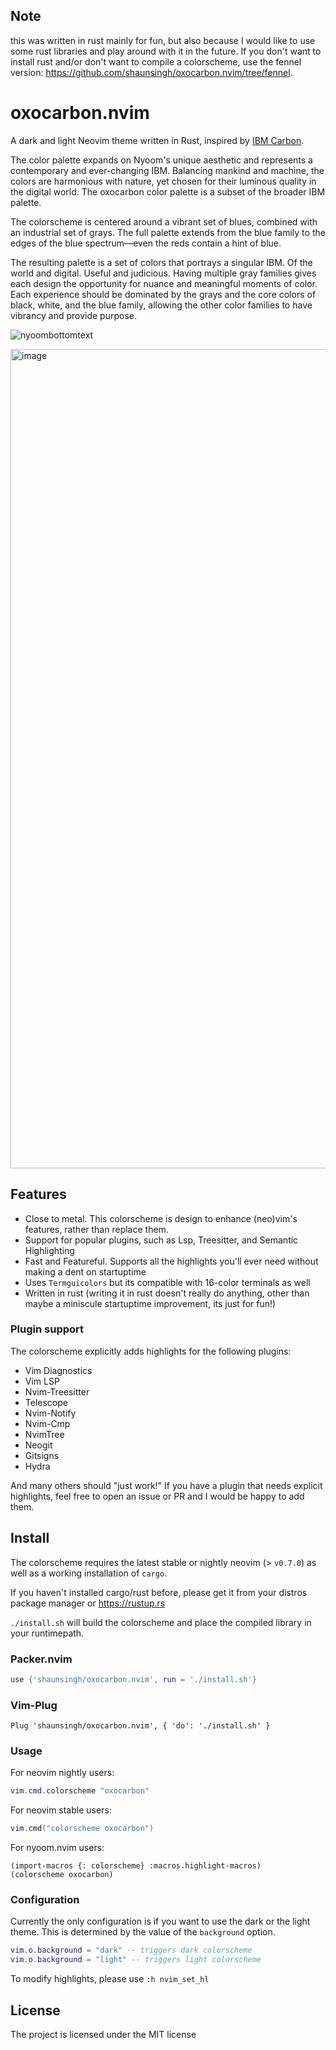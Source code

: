 ## Note 

this was written in rust mainly for fun, but also because I would like to use some rust libraries and play around with it in the future. 
If you don't want to install rust and/or don't want to compile a colorscheme, use the fennel version: https://github.com/shaunsingh/oxocarbon.nvim/tree/fennel. 

# oxocarbon.nvim

A dark and light Neovim theme written in Rust, inspired by [IBM Carbon](https://carbondesignsystem.com/guidelines/color/overview/#themes).

The color palette expands on Nyoom's unique aesthetic and represents a contemporary and ever-changing IBM. Balancing mankind and machine, the colors are harmonious with nature, yet chosen for their luminous quality in the digital world. The oxocarbon color palette is a subset of the broader IBM palette. 

The colorscheme is centered around a vibrant set of blues, combined with an industrial set of grays. The full palette extends from the blue family to the edges of the blue spectrum—even the reds contain a hint of blue. 

The resulting palette is a set of colors that portrays a singular IBM. Of the world and digital. Useful and judicious. Having multiple gray families gives each design the opportunity for nuance and meaningful moments of color. Each experience should be dominated by the grays and the core colors of black, white, and the blue family, allowing the other color families to have vibrancy and provide purpose. 

![nyoombottomtext](https://user-images.githubusercontent.com/71196912/181908773-f7d7a700-d60d-47d2-a3db-3a2bbc6cd1aa.png)

<img width="1311" alt="image" src="https://user-images.githubusercontent.com/71196912/181996667-f1bf7ab0-eba2-4f80-b914-b5f48f51a03e.png">

## Features

- Close to metal. This colorscheme is design to enhance (neo)vim's features, rather than replace them.
- Support for popular plugins, such as Lsp, Treesitter, and Semantic Highlighting
- Fast and Featureful. Supports all the highlights you'll ever need without making a dent on startuptime
- Uses `Termguicolors` but its compatible with 16-color terminals as well
- Written in rust (writing it in rust doesn't really do anything, other than maybe a miniscule startuptime improvement, its just for fun!)

### Plugin support

The colorscheme explicitly adds highlights for the following plugins:
- Vim Diagnostics
- Vim LSP
- Nvim-Treesitter
- Telescope
- Nvim-Notify
- Nvim-Cmp
- NvimTree
- Neogit
- Gitsigns
- Hydra

And many others should "just work!" If you have a plugin that needs explicit highlights, feel free to open an issue or PR and I would be happy to add them.  

## Install

The colorscheme requires the latest stable or nightly neovim (> `v0.7.0`) as well as a working installation of `cargo`. 

If you haven't installed cargo/rust before, please get it from your distros package manager or https://rustup.rs

`./install.sh` will build the colorscheme and place the compiled library in your runtimepath.

### Packer.nvim

```lua
use {'shaunsingh/oxocarbon.nvim', run = './install.sh'}
```

### Vim-Plug

```vimscript
Plug 'shaunsingh/oxocarbon.nvim', { 'do': './install.sh' }
```

### Usage 

For neovim nightly users:
```lua
vim.cmd.colorscheme "oxocarbon"
```

For neovim stable users:
```lua
vim.cmd("colorscheme oxocarbon")
```

For nyoom.nvim users:
```fennel
(import-macros {: colorscheme} :macros.highlight-macros)
(colorscheme oxocarbon)
```

### Configuration

Currently the only configuration is if you want to use the dark or the light theme. This is determined by the value of the `background` option. 
```lua
vim.o.background = "dark" -- triggers dark colorscheme
vim.o.background = "light" -- triggers light colorscheme
```

To modify highlights, please use `:h nvim_set_hl`

## License 

The project is licensed under the MIT license
